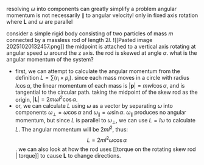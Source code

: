 resolving $\omega$ into components can greatly simplify a problem
angular momentum is not necessarily $\parallel$ to angular velocity!
	only in fixed axis rotation where $\mathbf{L}$ and $\omega$ are parallel

consider a simple rigid body consisting of two particles of mass $m$ connected by a massless rod of length $2l$.
![[Pasted image 20251020132457.png]]
the midpoint is attached to a vertical axis rotating at angular speed $\omega$ around the z axis.
the rod is skewed at angle $\alpha$.
what is the angular momentum of the system?
- first, we can attempt to calculate the angular momentum from the definition $L = \sum(r_i \times p_i)$. since each mass moves in a circle with radius $l\cos\alpha$, the linear momentum of each mass is $|\mathbf{p}| = mwl\cos\alpha$, and is tangential to the circular path. taking the midpoint of the skew rod as the origin, $|\mathbf{L}| = 2m\omega l^2\cos\alpha$. 
- or, we can calculate $L$ using $\omega$ as a vector by separating $\omega$ into components $\omega_\perp = \omega\cos\alpha$ and $\omega_\parallel = \omega\sin\alpha$.  $\omega_\parallel$ produces no angular momentum, but since $L$ is parallel to $\omega_\perp$, we can use $L = I\omega$ to calculate $L$. The angular momentum will be $2ml^2$, thus: $$L = 2ml^2\omega\cos\alpha$$. we can also look at how the rod uses [[torque on the rotating skew rod | torque]] to cause $\mathbf{L}$ to change directions. 
